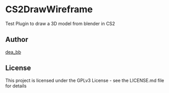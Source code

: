 # CS2DrawWireframe

Test Plugin to draw a 3D model from blender in CS2

## Author
[dea_bb](https://x.com/dea_bb)

## License
This project is licensed under the GPLv3 License - see the LICENSE.md file for details

